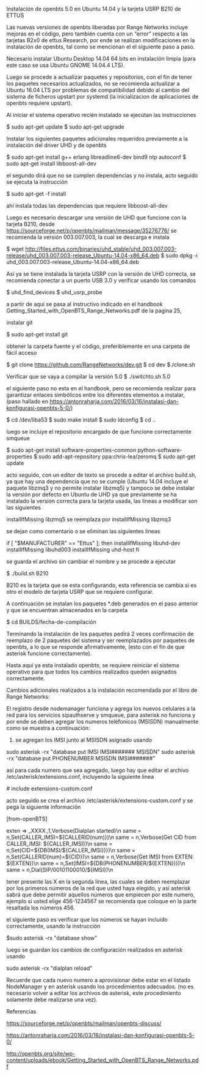 
Instalación de openbts 5.0 en Ubuntu 14.04 y la tarjeta USRP B210 de ETTUS

Las nuevas versiones de openbts liberadas por Range Networks incluye mejoras en el código, pero también cuenta con un “error” respecto a las tarjetas B2x0 de ettus Research, por ende se realizan modificaciones en la instalación de openbts, tal como se mencionan el el siguiente paso a paso.

Necesario instalar Ubuntu Desktop 14.04 64 bits en instalación limpia (para este caso se usa Ubuntu GNOME 14.04.4 LTS). 

Luego se procede a actualizar paquetes y repositorios, con el fin de tener los paquetes necesarios actualizados, no se recomienda actualizar a Ubuntu 16.04 LTS por problemas de compatibilidad debido al cambio del sistema de ficheros upstart por systemd (la inicializacion de aplicaciones de openbts requiere upstart).

Al iniciar el sistema operativo recién instalado se ejecútan las instrucciones

$ sudo apt-get update
$ sudo apt-get upgrade

Instalar los siguientes paquetes adicionales requeridos previamente a la instalación del driver UHD y de openbts

$ sudo apt-get install g++ erlang libreadline6-dev bind9 ntp autoconf
$ sudo apt-get install libboost-all-dev

el segundo dirá que no se cumplen dependencias y no instala, acto seguido se ejecuta la instrucción

$ sudo apt-get -f install

ahí instala todas las dependencias que requiere libboost-all-dev

Luego es necesario descargar una versión de UHD que funcione con la tarjeta B210, desde https://sourceforge.net/p/openbts/mailman/message/35276776/ se recomienda la versión 003.007.003, la cual se descarga e instala

$ wget http://files.ettus.com/binaries/uhd_stable/uhd_003.007.003-release/uhd_003.007.003-release_Ubuntu-14.04-x86_64.deb 
$ sudo dpkg -i uhd_003.007.003-release_Ubuntu-14.04-x86_64.deb 

Así ya se tiene instalada la tarjeta USRP con la versión de UHD correcta, se recomienda conectar a un puerto USB 3.0 y verificar usando los comandos

$ uhd_find_devices
$ uhd_usrp_probe

a partir de aquí se pasa al instructivo indicado en el handbook Getting_Started_with_OpenBTS_Range_Networks.pdf de la pagina 25, 

instalar git

$ sudo apt-get install git

obtener la carpeta fuente y el código, preferiblemente en una carpeta de fácil acceso

$ git clone https://github.com/RangeNetworks/dev.git
$ cd dev
$./clone.sh

Verificar que se vaya a compilar la versión 5.0 
$ ./switchto.sh 5.0

el siguiente paso no esta en el handbook, pero se recomienda realizar para garantizar enlaces simbólicos entre los diferentes elementos a instalar, (paso hallado en https://antonraharja.com/2016/03/16/instalasi-dan-konfigurasi-openbts-5-0/)

$ cd /dev/liba53
$ sudo make install
$ sudo ldconfig
$ cd ..

luego se incluye el repositorio encargado de que funcione correctamente smqueue

$ sudo apt-get install software-properties-common python-software-properties 
$ sudo add-apt-repository ppa:chris-lea/zeromq 
$ sudo apt-get update

acto seguido, con un editor de texto se procede a editar el archivo build.sh, ya que hay una dependencia que no se cumple (Ubuntu 14.04 incluye el paquete libzmq3 y no permite instalar libzmq5) y tampoco se debe instalar la versión por defecto en Ubuntu de UHD ya que previamente se ha instalado la version correcta para la tarjeta usada, las lineas a modificar son las siguientes

installIfMissing libzmq5 se reemplaza por installIfMissing libzmq3

se dejan como comentario o se eliminan las siguientes lineas

if [ "$MANUFACTURER" == "Ettus" ]; then 
        installIfMissing libuhd-dev 
        installIfMissing libuhd003 
        installIfMissing uhd-host 
fi

se guarda el archivo sin cambiar el nombre y se procede a ejecutar

$ ./build.sh B210 

B210 es la tarjeta que se esta configurando, esta referencia se cambia si es otro el modelo de tarjeta USRP que se requiere configurar.

A continuación se instalan los paquetes *.deb generados en el paso anterior y que se encuentran almacenados en la carpeta

$ cd BUILDS/fecha-de-compilación

Terminando la instalación de los paquetes pedirá 2 veces confirmación de reemplazo de 2 paquetes del sistema y ser reemplazados por paquetes de openbts, a lo que se responde afirmativamente, (esto con el fin de que asterisk funcione correctamente).

Hasta aquí ya esta instalado openbts, se requiere reiniciar el sistema operativo para que todos los cambios realizados queden asignados correctamente.


Cambios adicionales realizados a la instalación recomendada por el libro de Range Networks:

El registro desde nodemanager funciona y agrega los nuevos celulares a la red para los servicios sipauthserve y smqueue, para asterisk no funciona y por ende se deben agregar los numeros teléfonicos (MSISDN) manualmente como se muestra a continuación:

1. se agregan los IMSI junto al MSISDN asignado usando

sudo asterisk -rx "database put IMSI IMSI####### MSISDN"
sudo asterisk -rx "database put PHONENUMBER MSISDN IMSI#######" 

así para cada numero que sea agregado, luego hay que editar el archivo /etc/asterisk/extensions.conf, incluyendo la siguiente linea

\# include extensions-custom.conf

acto seguido se crea el archivo /etc/asterisk/extensions-custom.conf
y se pega la siguiente información

[from-openBTS]

exten => _XXXX.,1,Verbose(Dialplan started)\n
same = n,Set(CALLER_IMSI=${CALLERID(num)})\n
same = n,Verbose(Get CID from CALLER_IMSI: ${CALLER_IMSI})\n
same = n,Set(CID=${DB(IMSI/${CALLER_IMSI})})\n
same = n,Set(CALLERID(num)=${CID})\n
same = n,Verbose(Get IMSI from EXTEN: ${EXTEN})\n
same = n,Set(IMSI=${DB(PHONENUMBER/${EXTEN})})\n
same = n,Dial(SIP/00101100010/${IMSI})\n

tener presente las X en la segunda linea, las cuales se deben reemplazar por los primeros números de la red que usted haya elegido, y así asterisk sabrá que debe permitir aquellos números que empiecen por este numero, ejemplo si usted elige 456-1234567 se recomienda que coloque en la parte resaltada los números 456.

el siguiente paso es verificar que los números se hayan incluido correctamente, usando la instrucción

$sudo asterisk -rx "database show"

luego se guardan los cambios de configuración realizados en asterisk usando 

sudo asterisk -rx "dialplan reload"

Recuerde que cada nuevo numero a aprovisionar debe estar en el listado NodeManager y en asterisk usando los procedimientos adecuados. (no es necesario volver a editar los archivos de asterisk, este procedimiento solamente debe realizarse una vez).





Referencias

https://sourceforge.net/p/openbts/mailman/openbts-discuss/

https://antonraharja.com/2016/03/16/instalasi-dan-konfigurasi-openbts-5-0/

http://openbts.org/site/wp-content/uploads/ebook/Getting_Started_with_OpenBTS_Range_Networks.pdf



